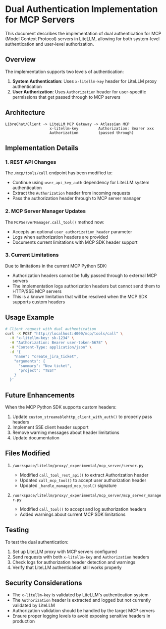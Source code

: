 # Dual Authentication Implementation for MCP Servers

This document describes the implementation of dual authentication for MCP (Model Context Protocol) servers in LiteLLM, allowing for both system-level authentication and user-level authorization.

## Overview

The implementation supports two levels of authentication:

1. **System Authentication**: Uses `x-litellm-key` header for LiteLLM proxy authentication
2. **User Authorization**: Uses `Authorization` header for user-specific permissions that get passed through to MCP servers

## Architecture

```
LibreChat/Client -> LiteLLM MCP Gateway -> Atlassian MCP
                    x-litellm-key         Authorization: Bearer xxx
                    Authorization         (passed through)
```

## Implementation Details

### 1. REST API Changes

The `/mcp/tools/call` endpoint has been modified to:
- Continue using `user_api_key_auth` dependency for LiteLLM system authentication
- Extract the `Authorization` header from incoming requests
- Pass the authorization header through to MCP server manager

### 2. MCP Server Manager Updates

The `MCPServerManager.call_tool()` method now:
- Accepts an optional `user_authorization_header` parameter
- Logs when authorization headers are provided
- Documents current limitations with MCP SDK header support

### 3. Current Limitations

Due to limitations in the current MCP Python SDK:
- Authorization headers cannot be fully passed through to external MCP servers
- The implementation logs authorization headers but cannot send them to HTTP/SSE MCP servers
- This is a known limitation that will be resolved when the MCP SDK supports custom headers

## Usage Example

```bash
# Client request with dual authentication
curl -X POST "http://localhost:4000/mcp/tools/call" \
  -H "x-litellm-key: sk-1234" \
  -H "Authorization: Bearer user-token-5678" \
  -H "Content-Type: application/json" \
  -d '{
    "name": "create_jira_ticket",
    "arguments": {
      "summary": "New ticket",
      "project": "TEST"
    }
  }'
```

## Future Enhancements

When the MCP Python SDK supports custom headers:
1. Update `custom_streamablehttp_client_with_auth()` to properly pass headers
2. Implement SSE client header support
3. Remove warning messages about header limitations
4. Update documentation

## Files Modified

1. `/workspace/litellm/proxy/_experimental/mcp_server/server.py`
   - Modified `call_tool_rest_api()` to extract Authorization header
   - Updated `call_mcp_tool()` to accept user authorization header
   - Updated `_handle_managed_mcp_tool()` signature

2. `/workspace/litellm/proxy/_experimental/mcp_server/mcp_server_manager.py`
   - Modified `call_tool()` to accept and log authorization headers
   - Added warnings about current MCP SDK limitations

## Testing

To test the dual authentication:

1. Set up LiteLLM proxy with MCP servers configured
2. Send requests with both `x-litellm-key` and `Authorization` headers
3. Check logs for authorization header detection and warnings
4. Verify that LiteLLM authentication still works properly

## Security Considerations

- The `x-litellm-key` is validated by LiteLLM's authentication system
- The `Authorization` header is extracted and logged but not currently validated by LiteLLM
- Authorization validation should be handled by the target MCP servers
- Ensure proper logging levels to avoid exposing sensitive headers in production
